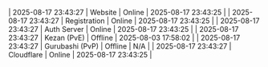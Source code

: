 | 2025-08-17 23:43:27 | Website | Online | 2025-08-17 23:43:25 |
| 2025-08-17 23:43:27 | Registration | Online | 2025-08-17 23:43:25 |
| 2025-08-17 23:43:27 | Auth Server | Online | 2025-08-17 23:43:25 |
| 2025-08-17 23:43:27 | Kezan (PvE) | Offline | 2025-08-03 17:58:02 |
| 2025-08-17 23:43:27 | Gurubashi (PvP) | Offline | N/A |
| 2025-08-17 23:43:27 | Cloudflare | Online | 2025-08-17 23:43:25 |
